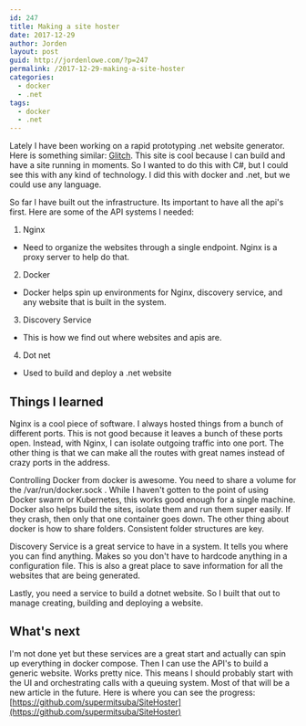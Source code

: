 ```yaml
---
id: 247
title: Making a site hoster
date: 2017-12-29
author: Jorden
layout: post
guid: http://jordenlowe.com/?p=247
permalink: /2017-12-29-making-a-site-hoster
categories:
  - docker
  - .net
tags:
  - docker
  - .net
---
```

Lately I have been working on a rapid prototyping .net website generator.  Here is something similar: [Glitch](https://glitch.com/).  This site is cool because I can build and have a site running in moments.  So I wanted to do this with C#, but I could see this with any kind of technology.  I did this with docker and .net, but we could use any language.  

So far I have built out the infrastructure.  Its important to have all the api's first.  Here are some of the API systems I needed:

1. Nginx
 *  Need to organize the websites through a single endpoint.  Nginx is a proxy server to help do that.
2. Docker
 *  Docker helps spin up environments for Nginx, discovery service, and any website that is built in the system.
3. Discovery Service
 *  This is how we find out where websites and apis are.
4. Dot net
 *  Used to build and deploy a .net website

Things I learned
----------------

Nginx is a cool piece of software.  I always hosted things from a bunch of different ports.  This is not good because it leaves a bunch of these ports open.  Instead, with Nginx, I can isolate outgoing traffic into one port.  The other thing is that we can make all the routes with great names instead of crazy ports in the address.

Controlling Docker from docker is awesome. You need to share a volume for the /var/run/docker.sock .  While I haven't gotten to the point of using Docker swarm or Kubernetes, this works good enough for a single machine.  Docker also helps build the sites, isolate them and run them super easily.  If they crash, then only that one container goes down.  The other thing about docker is how to share folders.  Consistent folder structures are key.

Discovery Service is a great service to have in a system.  It tells you where you can find anything.  Makes so you don't have to hardcode anything in a configuration file.  This is also a great place to save information for all the websites that are being generated.

Lastly, you need a service to build a dotnet website.  So I built that out to manage creating, building and deploying a website.

What's next
-----------

I'm not done yet but these services are a great start and actually can spin up everything in docker compose.  Then I can use the API's to build a generic website.  Works pretty nice.  This means I should probably start with the UI and orchestrating calls with a queuing system.  Most of that will be a new article in the future.  Here is where you can see the progress:  [https://github.com/supermitsuba/SiteHoster](https://github.com/supermitsuba/SiteHoster)
